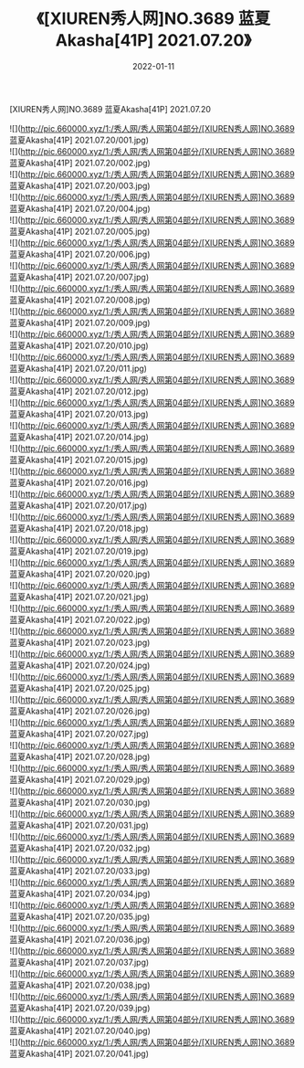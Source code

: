 ﻿---
layout: post
title:  《[XIUREN秀人网]NO.3689 蓝夏Akasha[41P] 2021.07.20》
date:   2022-01-11
img: http://pic.660000.xyz/1:/秀人网/秀人网第04部分/[XIUREN秀人网]NO.3689 蓝夏Akasha[41P] 2021.07.20/000.jpg
categories: [美女, 清纯, 唯美]
---

[XIUREN秀人网]NO.3689 蓝夏Akasha[41P] 2021.07.20

 ![](http://pic.660000.xyz/1:/秀人网/秀人网第04部分/[XIUREN秀人网]NO.3689 蓝夏Akasha[41P] 2021.07.20/001.jpg) <br>![](http://pic.660000.xyz/1:/秀人网/秀人网第04部分/[XIUREN秀人网]NO.3689 蓝夏Akasha[41P] 2021.07.20/002.jpg) <br>![](http://pic.660000.xyz/1:/秀人网/秀人网第04部分/[XIUREN秀人网]NO.3689 蓝夏Akasha[41P] 2021.07.20/003.jpg) <br>![](http://pic.660000.xyz/1:/秀人网/秀人网第04部分/[XIUREN秀人网]NO.3689 蓝夏Akasha[41P] 2021.07.20/004.jpg) <br>![](http://pic.660000.xyz/1:/秀人网/秀人网第04部分/[XIUREN秀人网]NO.3689 蓝夏Akasha[41P] 2021.07.20/005.jpg) <br>![](http://pic.660000.xyz/1:/秀人网/秀人网第04部分/[XIUREN秀人网]NO.3689 蓝夏Akasha[41P] 2021.07.20/006.jpg) <br>![](http://pic.660000.xyz/1:/秀人网/秀人网第04部分/[XIUREN秀人网]NO.3689 蓝夏Akasha[41P] 2021.07.20/007.jpg) <br>![](http://pic.660000.xyz/1:/秀人网/秀人网第04部分/[XIUREN秀人网]NO.3689 蓝夏Akasha[41P] 2021.07.20/008.jpg) <br>![](http://pic.660000.xyz/1:/秀人网/秀人网第04部分/[XIUREN秀人网]NO.3689 蓝夏Akasha[41P] 2021.07.20/009.jpg) <br>![](http://pic.660000.xyz/1:/秀人网/秀人网第04部分/[XIUREN秀人网]NO.3689 蓝夏Akasha[41P] 2021.07.20/010.jpg) <br>![](http://pic.660000.xyz/1:/秀人网/秀人网第04部分/[XIUREN秀人网]NO.3689 蓝夏Akasha[41P] 2021.07.20/011.jpg) <br>![](http://pic.660000.xyz/1:/秀人网/秀人网第04部分/[XIUREN秀人网]NO.3689 蓝夏Akasha[41P] 2021.07.20/012.jpg) <br>![](http://pic.660000.xyz/1:/秀人网/秀人网第04部分/[XIUREN秀人网]NO.3689 蓝夏Akasha[41P] 2021.07.20/013.jpg) <br>![](http://pic.660000.xyz/1:/秀人网/秀人网第04部分/[XIUREN秀人网]NO.3689 蓝夏Akasha[41P] 2021.07.20/014.jpg) <br>![](http://pic.660000.xyz/1:/秀人网/秀人网第04部分/[XIUREN秀人网]NO.3689 蓝夏Akasha[41P] 2021.07.20/015.jpg) <br>![](http://pic.660000.xyz/1:/秀人网/秀人网第04部分/[XIUREN秀人网]NO.3689 蓝夏Akasha[41P] 2021.07.20/016.jpg) <br>![](http://pic.660000.xyz/1:/秀人网/秀人网第04部分/[XIUREN秀人网]NO.3689 蓝夏Akasha[41P] 2021.07.20/017.jpg) <br>![](http://pic.660000.xyz/1:/秀人网/秀人网第04部分/[XIUREN秀人网]NO.3689 蓝夏Akasha[41P] 2021.07.20/018.jpg) <br>![](http://pic.660000.xyz/1:/秀人网/秀人网第04部分/[XIUREN秀人网]NO.3689 蓝夏Akasha[41P] 2021.07.20/019.jpg) <br>![](http://pic.660000.xyz/1:/秀人网/秀人网第04部分/[XIUREN秀人网]NO.3689 蓝夏Akasha[41P] 2021.07.20/020.jpg) <br>![](http://pic.660000.xyz/1:/秀人网/秀人网第04部分/[XIUREN秀人网]NO.3689 蓝夏Akasha[41P] 2021.07.20/021.jpg) <br>![](http://pic.660000.xyz/1:/秀人网/秀人网第04部分/[XIUREN秀人网]NO.3689 蓝夏Akasha[41P] 2021.07.20/022.jpg) <br>![](http://pic.660000.xyz/1:/秀人网/秀人网第04部分/[XIUREN秀人网]NO.3689 蓝夏Akasha[41P] 2021.07.20/023.jpg) <br>![](http://pic.660000.xyz/1:/秀人网/秀人网第04部分/[XIUREN秀人网]NO.3689 蓝夏Akasha[41P] 2021.07.20/024.jpg) <br>![](http://pic.660000.xyz/1:/秀人网/秀人网第04部分/[XIUREN秀人网]NO.3689 蓝夏Akasha[41P] 2021.07.20/025.jpg) <br>![](http://pic.660000.xyz/1:/秀人网/秀人网第04部分/[XIUREN秀人网]NO.3689 蓝夏Akasha[41P] 2021.07.20/026.jpg) <br>![](http://pic.660000.xyz/1:/秀人网/秀人网第04部分/[XIUREN秀人网]NO.3689 蓝夏Akasha[41P] 2021.07.20/027.jpg) <br>![](http://pic.660000.xyz/1:/秀人网/秀人网第04部分/[XIUREN秀人网]NO.3689 蓝夏Akasha[41P] 2021.07.20/028.jpg) <br>![](http://pic.660000.xyz/1:/秀人网/秀人网第04部分/[XIUREN秀人网]NO.3689 蓝夏Akasha[41P] 2021.07.20/029.jpg) <br>![](http://pic.660000.xyz/1:/秀人网/秀人网第04部分/[XIUREN秀人网]NO.3689 蓝夏Akasha[41P] 2021.07.20/030.jpg) <br>![](http://pic.660000.xyz/1:/秀人网/秀人网第04部分/[XIUREN秀人网]NO.3689 蓝夏Akasha[41P] 2021.07.20/031.jpg) <br>![](http://pic.660000.xyz/1:/秀人网/秀人网第04部分/[XIUREN秀人网]NO.3689 蓝夏Akasha[41P] 2021.07.20/032.jpg) <br>![](http://pic.660000.xyz/1:/秀人网/秀人网第04部分/[XIUREN秀人网]NO.3689 蓝夏Akasha[41P] 2021.07.20/033.jpg) <br>![](http://pic.660000.xyz/1:/秀人网/秀人网第04部分/[XIUREN秀人网]NO.3689 蓝夏Akasha[41P] 2021.07.20/034.jpg) <br>![](http://pic.660000.xyz/1:/秀人网/秀人网第04部分/[XIUREN秀人网]NO.3689 蓝夏Akasha[41P] 2021.07.20/035.jpg) <br>![](http://pic.660000.xyz/1:/秀人网/秀人网第04部分/[XIUREN秀人网]NO.3689 蓝夏Akasha[41P] 2021.07.20/036.jpg) <br>![](http://pic.660000.xyz/1:/秀人网/秀人网第04部分/[XIUREN秀人网]NO.3689 蓝夏Akasha[41P] 2021.07.20/037.jpg) <br>![](http://pic.660000.xyz/1:/秀人网/秀人网第04部分/[XIUREN秀人网]NO.3689 蓝夏Akasha[41P] 2021.07.20/038.jpg) <br>![](http://pic.660000.xyz/1:/秀人网/秀人网第04部分/[XIUREN秀人网]NO.3689 蓝夏Akasha[41P] 2021.07.20/039.jpg) <br>![](http://pic.660000.xyz/1:/秀人网/秀人网第04部分/[XIUREN秀人网]NO.3689 蓝夏Akasha[41P] 2021.07.20/040.jpg) <br>![](http://pic.660000.xyz/1:/秀人网/秀人网第04部分/[XIUREN秀人网]NO.3689 蓝夏Akasha[41P] 2021.07.20/041.jpg) <br>